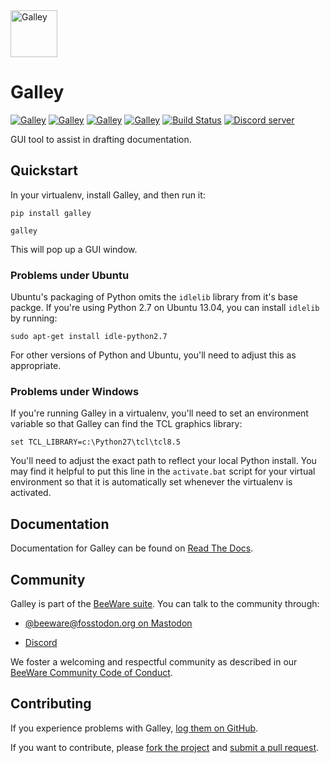 
<img src="https://beeware.org/project/projects/tools/galley/galley.png" alt="Galley" width="75" height="75" href="https://beeware.org/galley"/>

# Galley

[![Galley](https://img.shields.io/pypi/pyversions/galley.svg)](https://pypi.python.org/pypi/galley)
[![Galley](https://img.shields.io/pypi/v/galley.svg)](https://pypi.python.org/pypi/galley)
[![Galley](https://img.shields.io/pypi/status/galley.svg)](https://pypi.python.org/pypi/galley)
[![Galley](https://img.shields.io/pypi/l/galley.svg)](https://github.com/pybee/galley/blob/main/LICENSE)
[![Build Status](https://github.com/beeware/galley/workflows/CI/badge.svg?branch=main)](https://github.com/beeware/galley/actions)
[![Discord server](https://img.shields.io/discord/836455665257021440?label=Discord%20Chat&logo=discord&style=plastic)](https://beeware.org/bee/chat/)

GUI tool to assist in drafting documentation.

## Quickstart

In your virtualenv, install Galley, and then run it:

```text
pip install galley
```

```text
galley
```

This will pop up a GUI window.

### Problems under Ubuntu

Ubuntu's packaging of Python omits the `idlelib` library from it's base
packge. If you're using Python 2.7 on Ubuntu 13.04, you can install
`idlelib` by running:

```text
sudo apt-get install idle-python2.7
```

For other versions of Python and Ubuntu, you'll need to adjust this as
appropriate.

### Problems under Windows

If you're running Galley in a virtualenv, you'll need to set an
environment variable so that Galley can find the TCL graphics library:

```text
set TCL_LIBRARY=c:\Python27\tcl\tcl8.5
```

You'll need to adjust the exact path to reflect your local Python install.
You may find it helpful to put this line in the `activate.bat` script
for your virtual environment so that it is automatically set whenever the
virtualenv is activated.

## Documentation

Documentation for Galley can be found on [Read The Docs](https://galley.readthedocs.io).

## Community

Galley is part of the [BeeWare suite](https://beeware.org). You can talk to the
community through:

- [@beeware@fosstodon.org on Mastodon](https://fosstodon.org/@beeware)

- [Discord](https://beeware.org/bee/chat/)

We foster a welcoming and respectful community as described in our
[BeeWare Community Code of Conduct](https://beeware.org/community/behavior/).

## Contributing

If you experience problems with Galley, [log them on GitHub](https://github.com/beeware/galley/issues).

If you want to contribute, please [fork the project](https://github.com/beeware/galley)
and [submit a pull request](https://github.com/beeware/galley/pulls).

